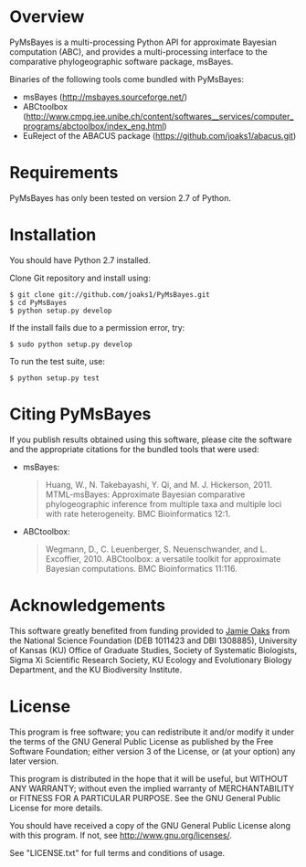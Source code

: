 Overview
========

PyMsBayes is a multi-processing Python API for approximate Bayesian computation
(ABC), and provides a multi-processing interface to the comparative
phylogeographic software package, msBayes.

Binaries of the following tools come bundled with PyMsBayes:

 *  msBayes (<http://msbayes.sourceforge.net/>)
 *  ABCtoolbox (<http://www.cmpg.iee.unibe.ch/content/softwares__services/computer_programs/abctoolbox/index_eng.html>)
 *  EuReject of the ABACUS package (<https://github.com/joaks1/abacus.git>)

Requirements
============

PyMsBayes has only been tested on version 2.7 of Python.

Installation
============

You should have Python 2.7 installed.

Clone Git repository and install using:

    $ git clone git://github.com/joaks1/PyMsBayes.git
    $ cd PyMsBayes
    $ python setup.py develop

If the install fails due to a permission error, try:

    $ sudo python setup.py develop

To run the test suite, use:

    $ python setup.py test

Citing PyMsBayes
================

If you publish results obtained using this software, please cite the software
and the appropriate citations for the bundled tools that were used:

 *  msBayes:

    > Huang, W., N. Takebayashi, Y. Qi, and M. J. Hickerson, 2011.
    > MTML-msBayes: Approximate Bayesian comparative phylogeographic
    > inference from multiple taxa and multiple loci with rate
    > heterogeneity. BMC Bioinformatics 12:1.

 *  ABCtoolbox:

    > Wegmann, D., C. Leuenberger, S. Neuenschwander, and L.
    > Excoffier, 2010. ABCtoolbox: a versatile toolkit for approximate Bayesian
    > computations. BMC Bioinformatics 11:116.

Acknowledgements
================

This software greatly benefited from funding provided to [Jamie
Oaks](http://www.phyletica.com) from the National Science Foundation (DEB
1011423 and DBI 1308885), University of Kansas (KU) Office of Graduate Studies,
Society of Systematic Biologists, Sigma Xi Scientific Research Society, KU
Ecology and Evolutionary Biology Department, and the KU Biodiversity Institute.

License
=======

This program is free software; you can redistribute it and/or modify
it under the terms of the GNU General Public License as published by
the Free Software Foundation; either version 3 of the License, or
(at your option) any later version.

This program is distributed in the hope that it will be useful,
but WITHOUT ANY WARRANTY; without even the implied warranty of
MERCHANTABILITY or FITNESS FOR A PARTICULAR PURPOSE.  See the
GNU General Public License for more details.

You should have received a copy of the GNU General Public License along
with this program. If not, see <http://www.gnu.org/licenses/>.

See "LICENSE.txt" for full terms and conditions of usage.

